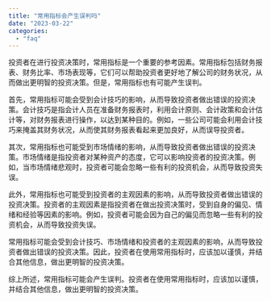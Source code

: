 ```yaml
---
title: "常用指标会产生误判吗"
date: "2023-03-22"
categories: 
  - "faq"
---
```


投资者在进行投资决策时，常用指标是一个重要的参考因素。常用指标包括财务报表、财务比率、市场表现等，它们可以帮助投资者更好地了解公司的财务状况，从而做出更明智的投资决策。但是，常用指标也有可能产生误判。

首先，常用指标可能会受到会计技巧的影响，从而导致投资者做出错误的投资决策。会计技巧是指会计人员在准备财务报表时，利用会计原则、会计政策和会计估计等，对财务报表进行操作，以达到某种目的。例如，一些公司可能会利用会计技巧来掩盖其财务状况，从而使其财务报表看起来更加良好，从而误导投资者。

其次，常用指标也可能受到市场情绪的影响，从而导致投资者做出错误的投资决策。市场情绪是指投资者对某种资产的态度，它可以影响投资者的投资决策。例如，当市场情绪悲观时，投资者可能会忽略一些有利的投资机会，从而导致投资失误。

此外，常用指标也可能受到投资者的主观因素的影响，从而导致投资者做出错误的投资决策。投资者的主观因素是指投资者在做出投资决策时，受到自身的偏见、情绪和经验等因素的影响。例如，投资者可能会因为自己的偏见而忽略一些有利的投资机会，从而导致投资失误。

常用指标可能会受到会计技巧、市场情绪和投资者的主观因素的影响，从而导致投资者做出错误的投资决策。因此，投资者在使用常用指标时，应该加以谨慎，并结合其他信息，做出更明智的投资决策。

综上所述，常用指标可能会产生误判。投资者在使用常用指标时，应该加以谨慎，并结合其他信息，做出更明智的投资决策。
